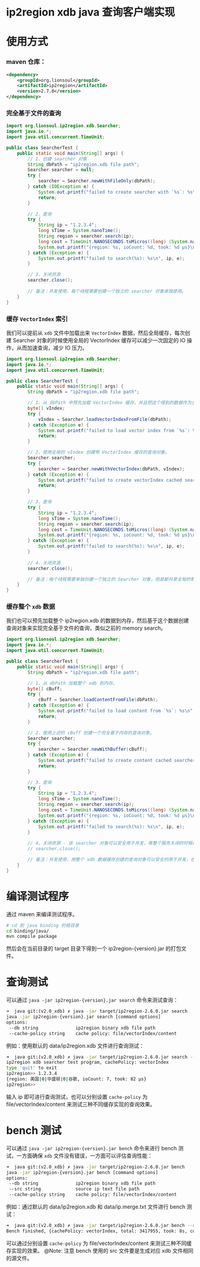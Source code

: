 # ip2region xdb java 查询客户端实现

# 使用方式

### maven 仓库：
```xml
<dependency>
    <groupId>org.lionsoul</groupId>
    <artifactId>ip2region</artifactId>
    <version>2.7.0</version>
</dependency>
```

### 完全基于文件的查询

```java
import org.lionsoul.ip2region.xdb.Searcher;
import java.io.*;
import java.util.concurrent.TimeUnit;

public class SearcherTest {
    public static void main(String[] args) {
        // 1、创建 searcher 对象
        String dbPath = "ip2region.xdb file path";
        Searcher searcher = null;
        try {
            searcher = Searcher.newWithFileOnly(dbPath);
        } catch (IOException e) {
            System.out.printf("failed to create searcher with `%s`: %s\n", dbPath, e);
            return;
        }

        // 2、查询
        try {
            String ip = "1.2.3.4";
            long sTime = System.nanoTime();
            String region = searcher.search(ip);
            long cost = TimeUnit.NANOSECONDS.toMicros((long) (System.nanoTime() - sTime));
            System.out.printf("{region: %s, ioCount: %d, took: %d μs}\n", region, searcher.getIOCount(), cost);
        } catch (Exception e) {
            System.out.printf("failed to search(%s): %s\n", ip, e);
        }

        // 3、关闭资源
        searcher.close();
        
        // 备注：并发使用，每个线程需要创建一个独立的 searcher 对象单独使用。
    }
}
```

### 缓存 `VectorIndex` 索引

我们可以提前从 `xdb` 文件中加载出来 `VectorIndex` 数据，然后全局缓存，每次创建 Searcher 对象的时候使用全局的 VectorIndex 缓存可以减少一次固定的 IO 操作，从而加速查询，减少 IO 压力。
```java
import org.lionsoul.ip2region.xdb.Searcher;
import java.io.*;
import java.util.concurrent.TimeUnit;

public class SearcherTest {
    public static void main(String[] args) {
        String dbPath = "ip2region.xdb file path";

        // 1、从 dbPath 中预先加载 VectorIndex 缓存，并且把这个得到的数据作为全局变量，后续反复使用。
        byte[] vIndex;
        try {
            vIndex = Searcher.loadVectorIndexFromFile(dbPath);
        } catch (Exception e) {
            System.out.printf("failed to load vector index from `%s`: %s\n", dbPath, e);
            return;
        }

        // 2、使用全局的 vIndex 创建带 VectorIndex 缓存的查询对象。
        Searcher searcher;
        try {
            searcher = Searcher.newWithVectorIndex(dbPath, vIndex);
        } catch (Exception e) {
            System.out.printf("failed to create vectorIndex cached searcher with `%s`: %s\n", dbPath, e);
            return;
        }

        // 3、查询
        try {
            String ip = "1.2.3.4";
            long sTime = System.nanoTime();
            String region = searcher.search(ip);
            long cost = TimeUnit.NANOSECONDS.toMicros((long) (System.nanoTime() - sTime));
            System.out.printf("{region: %s, ioCount: %d, took: %d μs}\n", region, searcher.getIOCount(), cost);
        } catch (Exception e) {
            System.out.printf("failed to search(%s): %s\n", ip, e);
        }
        
        // 4、关闭资源
        searcher.close();

        // 备注：每个线程需要单独创建一个独立的 Searcher 对象，但是都共享全局的制度 vIndex 缓存。
    }
}
```

### 缓存整个 `xdb` 数据

我们也可以预先加载整个 ip2region.xdb 的数据到内存，然后基于这个数据创建查询对象来实现完全基于文件的查询，类似之前的 memory search。
```java
import org.lionsoul.ip2region.xdb.Searcher;
import java.io.*;
import java.util.concurrent.TimeUnit;

public class SearcherTest {
    public static void main(String[] args) {
        String dbPath = "ip2region.xdb file path";

        // 1、从 dbPath 加载整个 xdb 到内存。
        byte[] cBuff;
        try {
            cBuff = Searcher.loadContentFromFile(dbPath);
        } catch (Exception e) {
            System.out.printf("failed to load content from `%s`: %s\n", dbPath, e);
            return;
        }

        // 2、使用上述的 cBuff 创建一个完全基于内存的查询对象。
        Searcher searcher;
        try {
            searcher = Searcher.newWithBuffer(cBuff);
        } catch (Exception e) {
            System.out.printf("failed to create content cached searcher: %s\n", e);
            return;
        }

        // 3、查询
        try {
            String ip = "1.2.3.4";
            long sTime = System.nanoTime();
            String region = searcher.search(ip);
            long cost = TimeUnit.NANOSECONDS.toMicros((long) (System.nanoTime() - sTime));
            System.out.printf("{region: %s, ioCount: %d, took: %d μs}\n", region, searcher.getIOCount(), cost);
        } catch (Exception e) {
            System.out.printf("failed to search(%s): %s\n", ip, e);
        }
        
        // 4、关闭资源 - 该 searcher 对象可以安全用于并发，等整个服务关闭的时候再关闭 searcher
        // searcher.close();

        // 备注：并发使用，用整个 xdb 数据缓存创建的查询对象可以安全的用于并发，也就是你可以把这个 searcher 对象做成全局对象去跨线程访问。
    }
}
```


# 编译测试程序

通过 maven 来编译测试程序。
```bash
# cd 到 java binding 的根目录
cd binding/java/
mvn compile package
```

然后会在当前目录的 target 目录下得到一个 ip2region-{version}.jar 的打包文件。



# 查询测试

可以通过 `java -jar ip2region-{version}.jar search` 命令来测试查询：
```bash
➜  java git:(v2.0_xdb) ✗ java -jar target/ip2region-2.6.0.jar search
java -jar ip2region-{version}.jar search [command options]
options:
 --db string              ip2region binary xdb file path
 --cache-policy string    cache policy: file/vectorIndex/content
```

例如：使用默认的 data/ip2region.xdb 文件进行查询测试：
```bash
➜  java git:(v2.0_xdb) ✗ java -jar target/ip2region-2.6.0.jar search --db=../../data/ip2region.xdb
ip2region xdb searcher test program, cachePolicy: vectorIndex
type 'quit' to exit
ip2region>> 1.2.3.4
{region: 美国|0|华盛顿|0|谷歌, ioCount: 7, took: 82 μs}
ip2region>>
```

输入 ip 即可进行查询测试，也可以分别设置 `cache-policy` 为 file/vectorIndex/content 来测试三种不同缓存实现的查询效果。


# bench 测试

可以通过 `java -jar ip2region-{version}.jar bench` 命令来进行 bench 测试，一方面确保 `xdb` 文件没有错误，一方面可以评估查询性能：
```bash
➜  java git:(v2.0_xdb) ✗ java -jar target/ip2region-2.6.0.jar bench
java -jar ip2region-{version}.jar bench [command options]
options:
 --db string              ip2region binary xdb file path
 --src string             source ip text file path
 --cache-policy string    cache policy: file/vectorIndex/content
```

例如：通过默认的 data/ip2region.xdb 和 data/ip.merge.txt 文件进行 bench 测试：
```bash
➜  java git:(v2.0_xdb) ✗ java -jar target/ip2region-2.6.0.jar bench --db=../../data/ip2region.xdb --src=../../data/ip.merge.txt
Bench finished, {cachePolicy: vectorIndex, total: 3417955, took: 8s, cost: 2 μs/op}
```

可以通过分别设置 `cache-policy` 为 file/vectorIndex/content 来测试三种不同缓存实现的效果。
@Note: 注意 bench 使用的 src 文件要是生成对应 xdb 文件相同的源文件。
